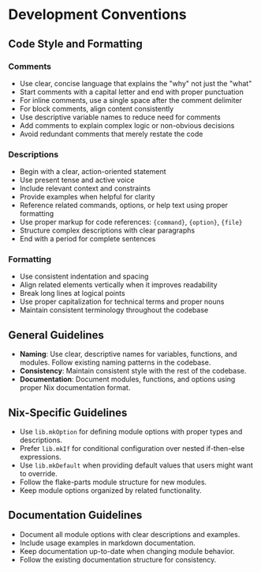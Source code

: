 # Development Conventions

## Code Style and Formatting

### Comments
- Use clear, concise language that explains the "why" not just the "what"
- Start comments with a capital letter and end with proper punctuation
- For inline comments, use a single space after the comment delimiter
- For block comments, align content consistently
- Use descriptive variable names to reduce need for comments
- Add comments to explain complex logic or non-obvious decisions
- Avoid redundant comments that merely restate the code

### Descriptions
- Begin with a clear, action-oriented statement
- Use present tense and active voice
- Include relevant context and constraints
- Provide examples when helpful for clarity
- Reference related commands, options, or help text using proper formatting
- Use proper markup for code references: `{command}`, `{option}`, `{file}`
- Structure complex descriptions with clear paragraphs
- End with a period for complete sentences

### Formatting
- Use consistent indentation and spacing
- Align related elements vertically when it improves readability
- Break long lines at logical points
- Use proper capitalization for technical terms and proper nouns
- Maintain consistent terminology throughout the codebase

## General Guidelines

* **Naming**: Use clear, descriptive names for variables, functions, and modules. Follow existing naming patterns in the codebase.
* **Consistency**: Maintain consistent style with the rest of the codebase.
* **Documentation**: Document modules, functions, and options using proper Nix documentation format.

## Nix-Specific Guidelines

* Use `lib.mkOption` for defining module options with proper types and descriptions.
* Prefer `lib.mkIf` for conditional configuration over nested if-then-else expressions.
* Use `lib.mkDefault` when providing default values that users might want to override.
* Follow the flake-parts module structure for new modules.
* Keep module options organized by related functionality.

## Documentation Guidelines

* Document all module options with clear descriptions and examples.
* Include usage examples in markdown documentation.
* Keep documentation up-to-date when changing module behavior.
* Follow the existing documentation structure for consistency.
